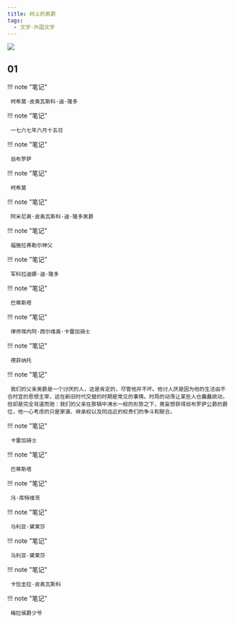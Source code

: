 ```yaml
---
title: 树上的男爵
tags:
  - 文学-外国文学
---
```


![](https://wfqqreader-1252317822.image.myqcloud.com/cover/415/24953415/t7_24953415.jpg)


## 01




!!! note "笔记"

	 柯希莫·皮奥瓦斯科·迪·隆多 


!!! note "笔记"

	 一七六七年六月十五日 


!!! note "笔记"

	 翁布罗萨 


!!! note "笔记"

	 柯希莫 


!!! note "笔记"

	 阿米尼奥·皮奥瓦斯科·迪·隆多男爵 


!!! note "笔记"

	 福施拉弗勒尔神父 


!!! note "笔记"

	 军科拉迪娜·迪·隆多 


!!! note "笔记"

	 巴蒂斯塔 


!!! note "笔记"

	 律师埃内阿·西尔维奥·卡雷加骑士 


!!! note "笔记"

	 德菲纳托 


!!! note "笔记"

	 我们的父亲男爵是一个讨厌的人，这是肯定的，尽管他并不坏。他讨人厌是因为他的生活由不合时宜的思想主宰，这在新旧时代交替的时期是常见的事情。时局的动荡让某些人也蠢蠢欲动，但却是完全背道而驰：我们的父亲在那锅中沸水一般的形势之下，竟妄想获得翁布罗萨公爵的爵位，他一心考虑的只是家谱、继承权以及同远近的权贵们的争斗和联合。 


!!! note "笔记"

	 卡雷加骑士 


!!! note "笔记"

	 巴蒂斯塔 


!!! note "笔记"

	 冯·库特维茨 


!!! note "笔记"

	 马利亚·黛莱莎 


!!! note "笔记"

	 马利亚·黛莱莎 


!!! note "笔记"

	 卡恰圭拉·皮奥瓦斯科 


!!! note "笔记"

	 梅拉侯爵少爷 

